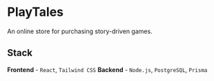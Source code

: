 # PlayTales

An online store for purchasing story-driven games.

## Stack

**Frontend** - `React`, `Tailwind CSS`
**Backend** - `Node.js`, `PostgreSQL`, `Prisma`
